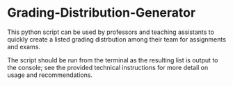# Grading-Distribution-Generator

This python script can be used by professors and teaching assistants to quickly create a listed grading distrbution among their team for assignments and exams. 

The script should be run from the terminal as the resulting list is output to the console; see the provided technical instructions for more detail on usage and recommendations.
